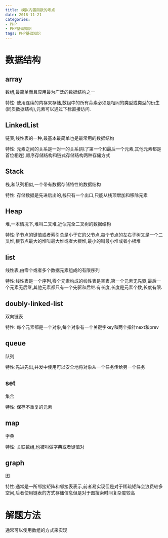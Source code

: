 ```yaml
---
title: 模拟内置函数的考点
date: 2018-11-21
categories: 
- PHP
- PHP基础知识
tags: PHP基础知识
---
```


# 数据结构

## array

数组,最简单而且应用最为广泛的数据结构之一

特性: 使用连续的内存来存储,数组中的所有蒜素必须是相同的类型或类型的衍生(同质数据结构),元素可以通过下标直接访问.

## LinkedList

链表,线性表的一种,最基本最简单也是最常用的数据结构

特性: 元素之间的关系是一对一的关系(除了第一个和最后一个元素,其他元素都是首位相连),顺序存储结构和链式存储结构两种存储方式

## Stack

栈,和队列相似,一个带有数据存储特性的数据结构

特性: 存储数据是先进后出的,栈只有一个出口,只能从栈顶增加和移除元素

## Heap

堆,一本情况下,堆叫二叉堆,近似完全二叉树的数据结构

特性:子节点的键值或者索引总是小于它的父节点,每个节点的左右子树又是一个二叉堆,根节点最大的堆叫最大堆或者大根堆,最小的叫最小堆或者小根堆

## list

线性表,由零个或者多个数据元素组成的有限序列

特性:线性表是一个序列,零个元素构成的线性表是空表,第一个元素无先驱,最后一个元素无后继,其他元素都只有一个先驱和后继.有长度,长度是元素个数,长度有限.

## doubly-linked-list

双向链表

特性: 每个元素都是一个对象,每个对象有一个关键字key和两个指针next和prev

## queue

队列

特性:先进先出,并发中使用可以安全地将对象从一个任务传给另一个任务

## set

集合

特性: 保存不重复的元素

## map

字典

特性: 关联数组,也被叫做字典或者键值对

## graph

图

特性:通常是一所邻接矩阵和邻接表表示,前者易实现但是对于稀疏矩阵会浪费较多空间,后者使用链表的方式存储信息但是对于图搜索时间复杂度较高

# 解题方法

通常可以使用数组的方式来实现






